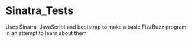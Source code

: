 Sinatra_Tests
=============
Uses Sinatra, JavaScript and bootstrap to make a basic FizzBuzz program in an attempt to learn about them

